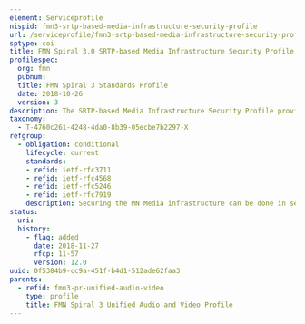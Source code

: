 ```yaml
---
element: Serviceprofile
nispid: fmn3-srtp-based-media-infrastructure-security-profile
url: /serviceprofile/fmn3-srtp-based-media-infrastructure-security-profile.html
sptype: coi
title: FMN Spiral 3.0 SRTP-based Media Infrastructure Security Profile
profilespec:
  org: fmn
  pubnum: 
  title: FMN Spiral 3 Standards Profile
  date: 2018-10-26
  version: 3
description: The SRTP-based Media Infrastructure Security Profile provides security standards that are used for security of media infrastructure based on Transport Layer Security (TLS) and Secure Real-time Transport Protocol (SRTP).
taxonomy:
  - T-4760c261-4248-4da0-8b39-05ecbe7b2297-X
refgroup:
  - obligation: conditional
    lifecycle: current
    standards: 
    - refid: ietf-rfc3711
    - refid: ietf-rfc4568
    - refid: ietf-rfc5246
    - refid: ietf-rfc7919
    description: Securing the MN Media infrastructure can be done in several ways and that the selection of the appropriate method is to be done during the mission planning. For this specific method, the following standard apply
status:
  uri: 
  history: 
    - flag: added
      date: 2018-11-27
      rfcp: 11-57
      version: 12.0
uuid: 0f5384b9-cc9a-451f-b4d1-512ade62faa3
parents:
  - refid: fmn3-pr-unified-audio-video
    type: profile
    title: FMN Spiral 3 Unified Audio and Video Profile
---
```

